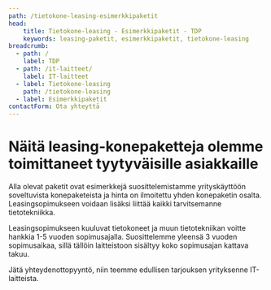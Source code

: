 ```yaml
---
path: /tietokone-leasing-esimerkkipaketit
head:
    title: Tietokone-leasing - Esimerkkipaketit - TDP
    keywords: leasing-paketit, esimerkkipaketit, tietokone-leasing
breadcrumb:
  - path: /
    label: TDP
  - path: /it-laitteet/
    label: IT-laitteet
  - label: Tietokone-leasing
    path: /tietokone-leasing
  - label: Esimerkkipaketit
contactForm: Ota yhteyttä
---
```


# Näitä leasing-konepaketteja olemme toimittaneet tyytyväisille asiakkaille

Alla olevat paketit ovat esimerkkejä suosittelemistamme yrityskäyttöön soveltuvista konepaketeista ja hinta on ilmoitettu yhden konepaketin osalta. Leasingsopimukseen voidaan lisäksi liittää kaikki tarvitsemanne tietotekniikka.

Leasingsopimukseen kuuluvat tietokoneet ja muun tietotekniikan voitte hankkia 1-5 vuoden sopimusajalla. Suosittelemme yleensä 3 vuoden sopimusaikaa, sillä tällöin laitteistoon sisältyy koko sopimusajan kattava takuu.

Jätä yhteydenottopyyntö, niin teemme edullisen tarjouksen yrityksenne IT-laitteista. 	

<ListOfLeasingPackages />


